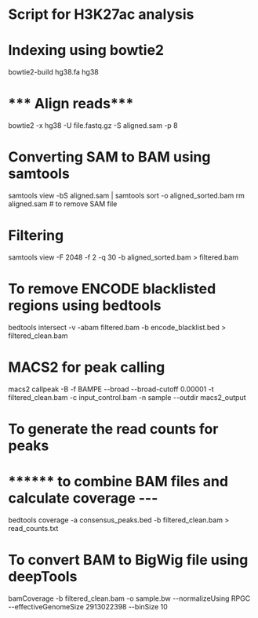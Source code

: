 # Script for H3K27ac analysis

# Indexing using bowtie2
 bowtie2-build hg38.fa hg38

# *** Align reads*** #
 bowtie2 -x hg38 -U file.fastq.gz -S aligned.sam -p 8

# Converting SAM to BAM using samtools
 samtools view -bS aligned.sam | samtools sort -o aligned_sorted.bam
 rm aligned.sam  # to remove SAM file

# Filtering
 samtools view -F 2048 -f 2 -q 30 -b aligned_sorted.bam > filtered.bam

# To remove ENCODE blacklisted regions using bedtools
 bedtools intersect -v -abam filtered.bam -b encode_blacklist.bed > filtered_clean.bam

# MACS2 for peak calling
 macs2 callpeak -B -f BAMPE --broad --broad-cutoff 0.00001 -t filtered_clean.bam -c input_control.bam -n sample --outdir macs2_output

# To generate the read counts for peaks
# ****** to combine BAM files and calculate coverage ---
 bedtools coverage -a consensus_peaks.bed -b filtered_clean.bam > read_counts.txt

# To convert BAM to BigWig file using deepTools
 bamCoverage -b filtered_clean.bam -o sample.bw --normalizeUsing RPGC --effectiveGenomeSize 2913022398 --binSize 10
